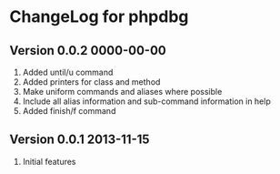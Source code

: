 ChangeLog for phpdbg
====================

Version 0.0.2 0000-00-00
------------------------

1. Added until/u command
2. Added printers for class and method
3. Make uniform commands and aliases where possible
4. Include all alias information and sub-command information in help
5. Added finish/f command


Version 0.0.1 2013-11-15
------------------------

1. Initial features
